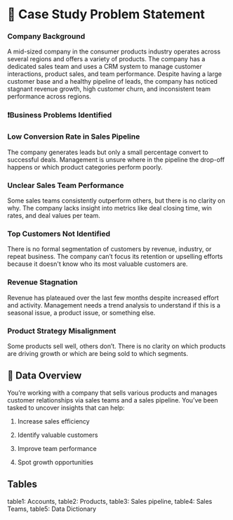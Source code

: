 # 🏢 Case Study Problem Statement
### Company Background
A mid-sized company in the consumer products industry operates across several regions and offers a variety of products. The company has a dedicated sales team and uses a CRM system to manage customer interactions, product sales, and team performance.
Despite having a large customer base and a healthy pipeline of leads, the company has noticed stagnant revenue growth, high customer churn, and inconsistent team performance across regions.
### ❗️Business Problems Identified
### Low Conversion Rate in Sales Pipeline
 The company generates leads but only a small percentage convert to successful deals.
 Management is unsure where in the pipeline the drop-off happens or which product categories perform poorly.
### Unclear Sales Team Performance
 Some sales teams consistently outperform others, but there is no clarity on why.
 The company lacks insight into metrics like deal closing time, win rates, and deal values per team.
### Top Customers Not Identified
 There is no formal segmentation of customers by revenue, industry, or repeat business.
 The company can’t focus its retention or upselling efforts because it doesn't know who its most valuable customers are.
### Revenue Stagnation
 Revenue has plateaued over the last few months despite increased effort and activity.
 Management needs a trend analysis to understand if this is a seasonal issue, a product issue, or something else.
### Product Strategy Misalignment
 Some products sell well, others don’t.
 There is no clarity on which products are driving growth or which are being sold to which segments.

## 📁 Data Overview
You’re working with a company that sells various products and manages customer relationships via sales teams and a sales pipeline. You’ve been tasked to uncover insights that can help:

1. Increase sales efficiency

2. Identify valuable customers

3. Improve team performance

4. Spot growth opportunities

## Tables 
table1: Accounts,
table2: Products, 
table3: Sales pipeline,
table4: Sales Teams, 
table5: Data Dictionary
